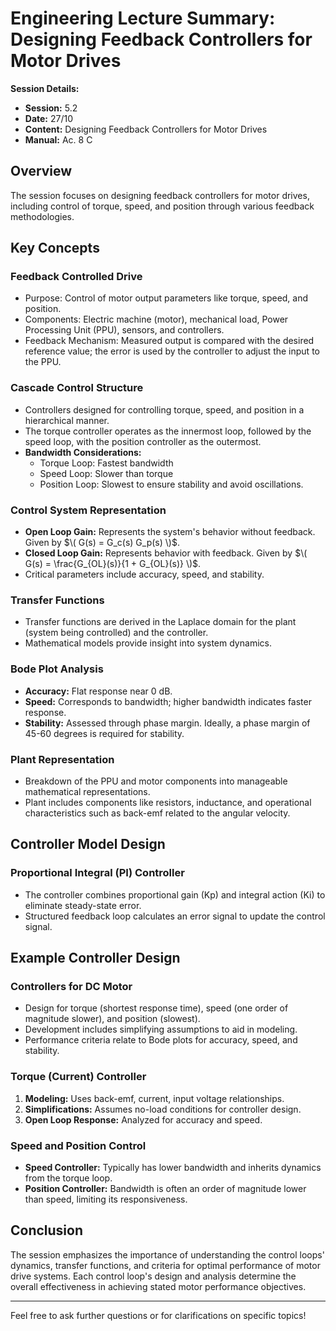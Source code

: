 # Engineering Lecture Summary: Designing Feedback Controllers for Motor Drives

**Session Details:**
- **Session:** 5.2
- **Date:** 27/10
- **Content:** Designing Feedback Controllers for Motor Drives
- **Manual:** Ac. 8 C

## Overview
The session focuses on designing feedback controllers for motor drives, including control of torque, speed, and position through various feedback methodologies.

## Key Concepts

### Feedback Controlled Drive
- Purpose: Control of motor output parameters like torque, speed, and position.
- Components: Electric machine (motor), mechanical load, Power Processing Unit (PPU), sensors, and controllers.
- Feedback Mechanism: Measured output is compared with the desired reference value; the error is used by the controller to adjust the input to the PPU.

### Cascade Control Structure
- Controllers designed for controlling torque, speed, and position in a hierarchical manner.
- The torque controller operates as the innermost loop, followed by the speed loop, with the position controller as the outermost.
- **Bandwidth Considerations:**
  - Torque Loop: Fastest bandwidth
  - Speed Loop: Slower than torque
  - Position Loop: Slowest to ensure stability and avoid oscillations.

### Control System Representation
- **Open Loop Gain:** Represents the system's behavior without feedback. Given by $\( G(s) = G_c(s) G_p(s) \)$.
- **Closed Loop Gain:** Represents behavior with feedback. Given by $\( G(s) = \frac{G_{OL}(s)}{1 + G_{OL}(s)} \)$.
- Critical parameters include accuracy, speed, and stability.

### Transfer Functions
- Transfer functions are derived in the Laplace domain for the plant (system being controlled) and the controller.
- Mathematical models provide insight into system dynamics.

### Bode Plot Analysis
- **Accuracy:** Flat response near 0 dB.
- **Speed:** Corresponds to bandwidth; higher bandwidth indicates faster response.
- **Stability:** Assessed through phase margin. Ideally, a phase margin of 45-60 degrees is required for stability.

### Plant Representation
- Breakdown of the PPU and motor components into manageable mathematical representations.
- Plant includes components like resistors, inductance, and operational characteristics such as back-emf related to the angular velocity.

## Controller Model Design
### Proportional Integral (PI) Controller
- The controller combines proportional gain (Kp) and integral action (Ki) to eliminate steady-state error.
- Structured feedback loop calculates an error signal to update the control signal.

## Example Controller Design
### Controllers for DC Motor
- Design for torque (shortest response time), speed (one order of magnitude slower), and position (slowest).
- Development includes simplifying assumptions to aid in modeling.
- Performance criteria relate to Bode plots for accuracy, speed, and stability.

### Torque (Current) Controller
1. **Modeling:** Uses back-emf, current, input voltage relationships.
2. **Simplifications:** Assumes no-load conditions for controller design.
3. **Open Loop Response:** Analyzed for accuracy and speed.

### Speed and Position Control
- **Speed Controller:** Typically has lower bandwidth and inherits dynamics from the torque loop.
- **Position Controller:** Bandwidth is often an order of magnitude lower than speed, limiting its responsiveness.

## Conclusion
The session emphasizes the importance of understanding the control loops' dynamics, transfer functions, and criteria for optimal performance of motor drive systems. Each control loop's design and analysis determine the overall effectiveness in achieving stated motor performance objectives.

---

Feel free to ask further questions or for clarifications on specific topics!